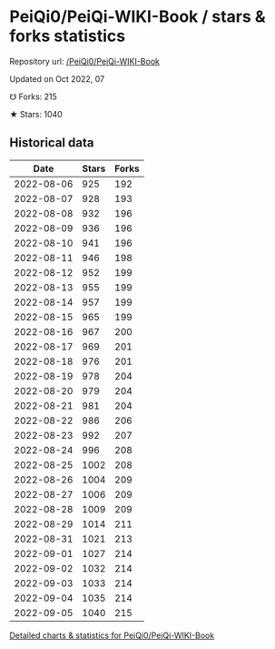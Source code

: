 # PeiQi0/PeiQi-WIKI-Book / stars & forks statistics

Repository url: [/PeiQi0/PeiQi-WIKI-Book](https://github.com/PeiQi0/PeiQi-WIKI-Book)

Updated on Oct 2022, 07

☋ Forks: 215

★ Stars: 1040

## Historical data
| Date | Stars | Forks |
|------|-------|-------|
| 2022-08-06 | 925 | 192 | 
| 2022-08-07 | 928 | 193 | 
| 2022-08-08 | 932 | 196 | 
| 2022-08-09 | 936 | 196 | 
| 2022-08-10 | 941 | 196 | 
| 2022-08-11 | 946 | 198 | 
| 2022-08-12 | 952 | 199 | 
| 2022-08-13 | 955 | 199 | 
| 2022-08-14 | 957 | 199 | 
| 2022-08-15 | 965 | 199 | 
| 2022-08-16 | 967 | 200 | 
| 2022-08-17 | 969 | 201 | 
| 2022-08-18 | 976 | 201 | 
| 2022-08-19 | 978 | 204 | 
| 2022-08-20 | 979 | 204 | 
| 2022-08-21 | 981 | 204 | 
| 2022-08-22 | 986 | 206 | 
| 2022-08-23 | 992 | 207 | 
| 2022-08-24 | 996 | 208 | 
| 2022-08-25 | 1002 | 208 | 
| 2022-08-26 | 1004 | 209 | 
| 2022-08-27 | 1006 | 209 | 
| 2022-08-28 | 1009 | 209 | 
| 2022-08-29 | 1014 | 211 | 
| 2022-08-31 | 1021 | 213 | 
| 2022-09-01 | 1027 | 214 | 
| 2022-09-02 | 1032 | 214 | 
| 2022-09-03 | 1033 | 214 | 
| 2022-09-04 | 1035 | 214 | 
| 2022-09-05 | 1040 | 215 | 


[Detailed charts & statistics for PeiQi0/PeiQi-WIKI-Book](https://reviewgithub.com/rep/PeiQi0/PeiQi-WIKI-Book)
